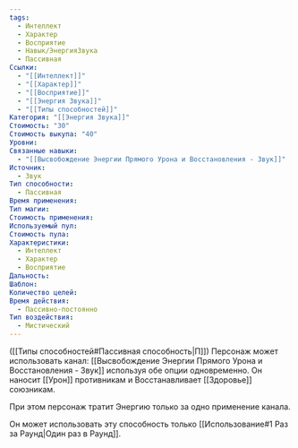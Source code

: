```yaml
---
tags:
  - Интеллект
  - Характер
  - Восприятие
  - Навык/ЭнергияЗвука
  - Пассивная
Ссылки:
  - "[[Интеллект]]"
  - "[[Характер]]"
  - "[[Восприятие]]"
  - "[[Энергия Звука]]"
  - "[[Типы способностей]]"
Категория: "[[Энергия Звука]]"
Стоимость: "30"
Стоимость выкупа: "40"
Уровни: 
Связанные навыки:
  - "[[Высвобождение Энергии Прямого Урона и Восстановления - Звук]]"
Источник:
  - Звук
Тип способности:
  - Пассивная
Время применения: 
Тип магии: 
Стоимость применения: 
Используемый пул: 
Стоимость пула: 
Характеристики:
  - Интеллект
  - Характер
  - Восприятие
Дальность: 
Шаблон: 
Количество целей: 
Время действия:
  - Пассивно-постоянно
Тип воздействия:
  - Мистический
---
```

([[Типы способностей#Пассивная способность|П]]) Персонаж может использовать канал: [[Высвобождение Энергии Прямого Урона и Восстановления - Звук]] используя обе опции одновременно. Он наносит [[Урон]] противникам и Восстанавливает [[Здоровье]] союзникам. 

При этом персонаж тратит Энергию только за одно применение канала. 

Он может использовать эту способность только [[Использование#1 Раз за Раунд|Один раз в Раунд]].